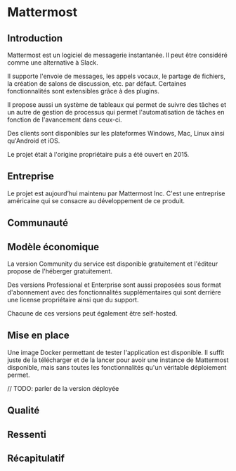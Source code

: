 # Mattermost

## Introduction

Mattermost est un logiciel de messagerie instantanée. Il peut être considéré comme une alternative à Slack.

Il supporte l'envoie de messages, les appels vocaux, le partage de fichiers, la création de salons de discussion, etc. par défaut. Certaines fonctionnalités sont extensibles grâce à des plugins.

Il propose aussi un système de tableaux qui permet de suivre des tâches et un autre de gestion de processus qui permet l'automatisation de tâches en fonction de l'avancement dans ceux-ci.

Des clients sont disponibles sur les plateformes Windows, Mac, Linux ainsi qu'Android et iOS.

Le projet était à l'origine propriétaire puis a été ouvert en 2015.

## Entreprise

Le projet est aujourd’hui maintenu par Mattermost Inc. C'est une entreprise américaine qui se consacre au développement de ce produit.

## Communauté

## Modèle économique

La version Community du service est disponible gratuitement et l'éditeur propose de l'héberger gratuitement.

Des versions Professional et Enterprise sont aussi proposées sous format d'abonnement avec des fonctionnalités supplémentaires qui sont derrière une license propriétaire ainsi que du support. 

Chacune de ces versions peut également être self-hosted.

## Mise en place

Une image Docker permettant de tester l'application est disponible. Il suffit juste de la télécharger et de la lancer pour avoir une instance de Mattermost disponible, mais sans toutes les fonctionnalités qu'un véritable déploiement permet.

// TODO: parler de la version déployée

## Qualité

## Ressenti

## Récapitulatif
